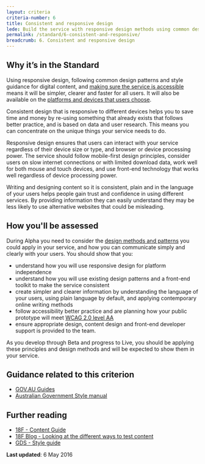 ```yaml
---
layout: criteria
criteria-number: 6
title: Consistent and responsive design
lede: Build the service with responsive design methods using common design patterns and the style guide for digital content
permalink: /standard/6-consistent-and-responsive/
breadcrumb: 6. Consistent and responsive design
---
```

## Why it’s in the Standard
Using responsive design, following common design patterns and style guidance for digital content, and [making sure the service is accessible](/standard/design-guides/inclusive-services/) means it will be simpler, clearer and faster for all users. It will also be available on the [platforms and devices that users choose](/blog/what-do-we-mean-by-digital/).

Consistent design that is responsive to different devices helps you to save time and money by re-using something that already exists that follows better practice, and is based on data and user research. This means you can concentrate on the unique things your service needs to do.

Responsive design ensures that users can interact with your service regardless of their device size or type, and browser or device processing power. The service should follow mobile-first design principles, consider users on slow internet connections or with limited download data, work well for both mouse and touch devices, and use front-end technology that works well regardless of device processing power.

Writing and designing content so it is consistent, plain and in the language of your users helps people gain trust and confidence in using different services. By providing information they can easily understand they may be less likely to use alternative websites that could be misleading.

## How you'll be assessed
During Alpha you need to consider the [design methods and patterns](/standard/design-guides/) you could apply in your service, and how you can communicate simply and clearly with your users. You should show that you:

* understand how you will use responsive design for platform independence
* understand how you will use existing design patterns and a front-end toolkit to make the service consistent
* create simpler and clearer information by understanding the language of your users, using plain language by default, and applying contemporary online writing methods
* follow accessibility better practice and are planning how your public prototype will meet [WCAG 2.0 level AA](https://www.w3.org/WAI/intro/wcag)
* ensure appropriate design, content design and front-end developer support is provided to the team.

As you develop through Beta and progress to Live, you should be applying these principles and design methods and will be expected to show them in your service.

## Guidance related to this criterion
* <a href="https://guides.service.gov.au/" rel="external">GOV.AU Guides</a>
* [Australian Government Style manual](http://www.australia.gov.au/about-government/publications/style-manual)

## Further reading  
* [18F - Content Guide](https://pages.18f.gov/content-guide/)
* [18F Blog - Looking at the different ways to test content](https://18f.gsa.gov/2016/04/19/looking-at-the-different-ways-to-test-content/)
* [GDS - Style guide](https://www.gov.uk/guidance/style-guide)

**Last updated**: 6 May 2016
